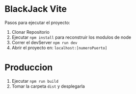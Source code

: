 # BlackJack Vite

Pasos para ejecutar el proyecto:

1. Clonar Repositorio
2. Ejecutar ```npm install``` para reconstruir los modulos de node
3. Correr el devServer ```npm run dev```
4. Abrir el proyecto en: ```localhost:[numeroPuerto]```

# Produccion

1. Ejecutar ```npm run build```
2. Tomar la carpeta ```dist``` y desplegarla